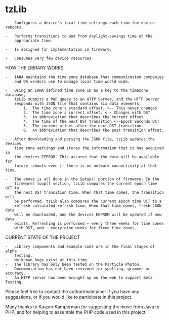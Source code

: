 # tzLib


	- 	Configures a device's local time settings each time the device reboots.

	-	Performs transitions to and from daylight-savings time at the
		appropriate time.

	-	Is designed for implementation in firmware.

	-	Consumes very few device resources


HOW THE LIBRARY WORKS 

	-	IANA maintains the time zone database that communication companies
		and OS vendors use to manage local time world wide. 

	-	Using an IANA defined time zone ID as a key to the timezone database,
		tzLib submits a PHP query to an HTTP Server, and the HTTP Server
		responds with JSON file that contains six data elements:
			1.  The time zone's standard offset. <-- This never changes
			2.  The time zone's current offset. <-- Changes with DST
			3.  An abbreviation that describes the current offset
			4.  The time of the next DST transition <--Epoch Seconds UCT
			5.  The current offset after the next DST transition.
			6.  An abbreviation that describes the post transition offset.

	-	After downloading and parsing the JSON file, tzLib updates the devices
		time zone settings and stores the information that it has acquired in
		the devices EEPROM. This assures that the data will be available for 
		future reboots even if there is no network connectivity at that time.

	-	The above is all done in the Setup() portion of firmware. In the 
		firmwares loop() section, tzLib compares the current epoch time UCT to 
		the next DST transition time. When that time comes, the transition will
		be performed. tzLib also compares the current epoch time UCT to a
		refresh calculated refresh time. When that time comes, fresh JSON data 
		will be downloaded, and the devices EEPROM will be updated if new data 
		exists. Refreshing is performed ~ every three weeks for time zones
		with DST, and ~ every nine weeks for fixed time zones.
	

CURRENT STATE OF THE PROJECT

	-	Library components and example code are in the final stages of alpha
		testing.
	-	No known bugs exist at this time.
	-	The library has only been tested on the Particle Photon.
	-	Documentation has not been reviewed for spelling, grammer or accuracy.
	-	An HTTP server has been brought up on the web to support Beta Testing.

Please feel free to contact the author/maintainer if you have any suggestions,
or if you would like to participate in this project.

Many thanks to Kasper Kamperman for suggesting the move from Java to PHP, and
for helping to assemble the PHP code used in this project.






